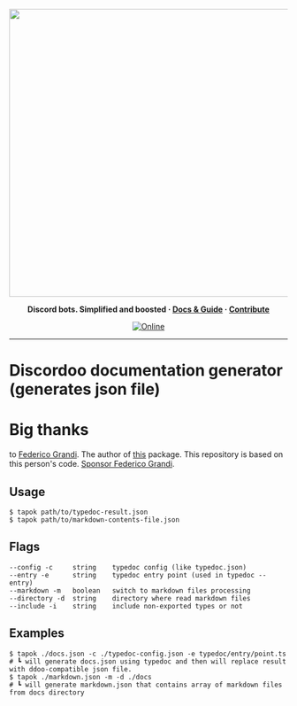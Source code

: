 <p align="center">
<img width="520" src="https://cdn.discordapp.com/attachments/531549268033404928/891388371384029184/ddoologo_new_1.2_banner_tapok.svg" alt="">
</p>

<p align="center">
  <b>
    Discord bots. Simplified and boosted
    <span> · </span>
    <a href="https://docs.discordoo.xyz">Docs & Guide</a>
    <span> · </span>
    <a href="https://github.com/Discordoo/discordoo/blob/develop/CONTRIBUTING.md">Contribute</a>
  </b>
</p>

<p align="center">
  <a href="https://discord.gg/eHC8ynn2H3">
    <img 
      src="https://img.shields.io/discord/811663819721539674?color=7280DA&label=Discord&logo=discord&logoColor=white" 
      alt="Online"
    >
  </a>
</p>
<hr>

# Discordoo documentation generator (generates json file)

Big thanks
=
to [Federico Grandi](https://github.com/EndBug). The author of [this](https://github.com/dbots-pkg/ts-docgen) package. This repository is based on this person's code. [Sponsor Federico Grandi](https://github.com/sponsors/EndBug).

Usage
-
```shell
$ tapok path/to/typedoc-result.json
$ tapok path/to/markdown-contents-file.json
```

Flags
-
```shell
--config -c     string    typedoc config (like typedoc.json)
--entry -e      string    typedoc entry point (used in typedoc --entry)
--markdown -m   boolean   switch to markdown files processing
--directory -d  string    directory where read markdown files
--include -i    string    include non-exported types or not
```

Examples
-
```shell
$ tapok ./docs.json -c ./typedoc-config.json -e typedoc/entry/point.ts
# ┗ will generate docs.json using typedoc and then will replace result with ddoo-compatible json file.
$ tapok ./markdown.json -m -d ./docs
# ┗ will generate markdown.json that contains array of markdown files from docs directory
```
